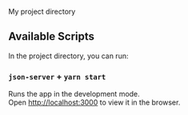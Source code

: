 My project directory

## Available Scripts

In the project directory, you can run:

### `json-server` + `yarn start`

Runs the app in the development mode.<br />
Open [http://localhost:3000](http://localhost:3000) to view it in the browser.

